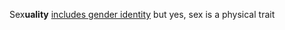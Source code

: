 Sex**uality** [includes gender identity](https://dictionary.apa.org/sexuality) but yes, sex is a physical trait
